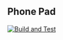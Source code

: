## Phone Pad

[![Build and Test](https://github.com/Roy19/phone-pad/actions/workflows/buildandtest.yml/badge.svg)](https://github.com/Roy19/phone-pad/actions/workflows/buildandtest.yml)